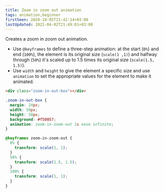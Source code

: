 ```yaml
---
title: Zoom in zoom out animation
tags: animation,beginner
firstSeen: 2020-10-05T21:42:14+03:00
lastUpdated: 2021-04-02T21:49:01+03:00
---
```


Creates a zoom in zoom out animation.

- Use `@keyframes` to define a three-step animation: at the start (`0%`) and end (`100%`), the element is its original size (`scale(1 ,1)`) and halfway through (`50%`) it's scaled up to 1.5 times its original size (`scale(1.5, 1.5)`).
- Use `width` and `height` to give the element a specific size and use `animation` to set the appropriate values for the element to make it animated.

```html
<div class="zoom-in-out-box"></div>
```

```css
.zoom-in-out-box {
  margin: 24px;
  width: 50px;
  height: 50px;
  background: #f50057;
  animation: zoom-in-zoom-out 1s ease infinite;
}

@keyframes zoom-in-zoom-out {
  0% {
    transform: scale(1, 1);
  }
  50% {
    transform: scale(1.5, 1.5);
  }
  100% {
    transform: scale(1, 1);
  }
}
```
